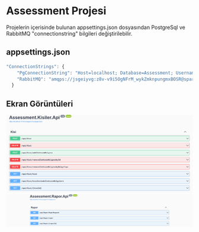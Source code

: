 
# Assessment Projesi

Projelerin içerisinde bulunan appsettings.json dosyasından PostgreSql ve RabbitMQ "connectionstring" bilgileri değiştirilebilir.




## appsettings.json

```javascript
"ConnectionStrings": {
    "PgConnectionString": "Host=localhost; Database=Assessment; Username=postgres; Password=123456",
    "RabbitMQ": "amqps://jsgeiyvg:z8v-v9i5OgNFrM_wykZmknpungmxBOSR@sparrow.rmq.cloudamqp.com/jsgeiyvg"
  }
```

  
## Ekran Görüntüleri

![Kisiler](https://github.com/ErginTIRAVOGLU/Assessment/blob/main/scKisiler.png)
![Raporlar](https://github.com/ErginTIRAVOGLU/Assessment/blob/main/scRaporlar.png)

  